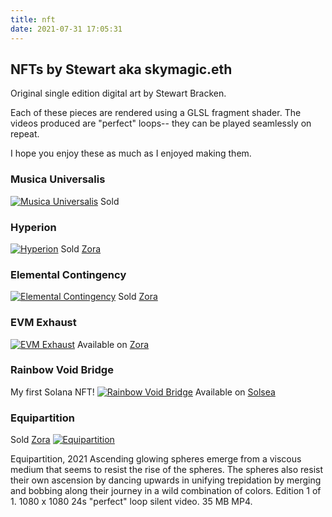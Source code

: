 ```yaml
---
title: nft
date: 2021-07-31 17:05:31
---
```

## NFTs by Stewart aka skymagic.eth

Original single edition digital art by Stewart Bracken.

Each of these pieces are rendered using a GLSL fragment shader. The videos produced are "perfect" loops-- they can be played seamlessly on repeat.

I hope you enjoy these as much as I enjoyed making them.


### Musica Universalis
[![Musica Universalis](/images/nft/musica-universalis.png)](https://zora.co/stewart/4316)
Sold

### Hyperion
[![Hyperion](/images/nft/hyperion.png)](https://zora.co/stewart/4698)
Sold [Zora](https://zora.co/stewart/4698)

### Elemental Contingency
[![Elemental Contingency](/images/nft/elemental-contingency.png)](https://zora.co/stewart/4867)
Sold [Zora](https://zora.co/stewart/4867)

### EVM Exhaust
[![EVM Exhaust](/images/nft/evm-exhaust.png)](https://zora.co/stewart/5347)
Available on [Zora](https://zora.co/stewart/5347)

### Rainbow Void Bridge
My first Solana NFT!
[![Rainbow Void Bridge](/images/nft/rainbow-void-bridge-thumb.png)](https://solsea.io/nft/5wBGzQureaARhkC9Nfe4TpXB75U1of3VirkXsuVT4eCD)
Available on [Solsea](https://solsea.io/nft/5wBGzQureaARhkC9Nfe4TpXB75U1of3VirkXsuVT4eCD)

### Equipartition
Sold [Zora](https://zora.co/collections/zora/5687)
[![Equipartition](/images/nft/equipartition.jpg)](https://zora.co/collections/zora/5687)

Equipartition, 2021
Ascending glowing spheres emerge from a viscous medium that seems to resist the rise of the spheres. The spheres also resist their own ascension by dancing upwards in unifying trepidation by merging and bobbing along their journey in a wild combination of colors.
Edition 1 of 1.
1080 x 1080 24s "perfect" loop silent video. 35 MB MP4.